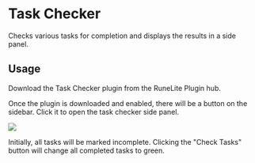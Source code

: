 # Task Checker
Checks various tasks for completion and displays the results in a side panel.

## Usage
Download the Task Checker plugin from the RuneLite Plugin hub.

Once the plugin is downloaded and enabled, there will be a button on the sidebar.
Click it to open the task checker side panel.

![](https://i.imgur.com/JbzN5Cb.png)

Initially, all tasks will be marked incomplete. Clicking the "Check Tasks" button will change all completed tasks to green.
